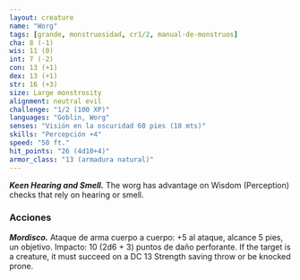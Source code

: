 ```yaml
---
layout: creature
name: "Worg"
tags: [grande, monstruosidad, cr1/2, manual-de-monstruos]
cha: 8 (-1)
wis: 11 (0)
int: 7 (-2)
con: 13 (+1)
dex: 13 (+1)
str: 16 (+3)
size: Large monstrosity
alignment: neutral evil
challenge: "1/2 (100 XP)"
languages: "Goblin, Worg"
senses: "Visión en la oscuridad 60 pies (18 mts)"
skills: "Percepción +4"
speed: "50 ft."
hit_points: "26 (4d10+4)"
armor_class: "13 (armadura natural)"
---
```


***Keen Hearing and Smell.*** The worg has advantage on Wisdom (Perception) checks that rely on hearing or smell.

### Acciones

***Mordisco.*** Ataque de arma cuerpo a cuerpo: +5 al ataque, alcance 5 pies, un objetivo. Impacto: 10 (2d6 + 3) puntos de daño perforante. If the target is a creature, it must succeed on a DC 13 Strength saving throw or be knocked prone.